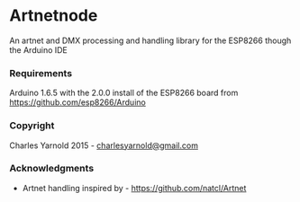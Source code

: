 # Artnetnode
An artnet and DMX processing and handling library for the ESP8266 though the Arduino IDE

### Requirements
Arduino 1.6.5 with the 2.0.0 install of the ESP8266 board from https://github.com/esp8266/Arduino

### Copyright
Charles Yarnold 2015 - charlesyarnold@gmail.com

### Acknowledgments
* Artnet handling inspired by - https://github.com/natcl/Artnet